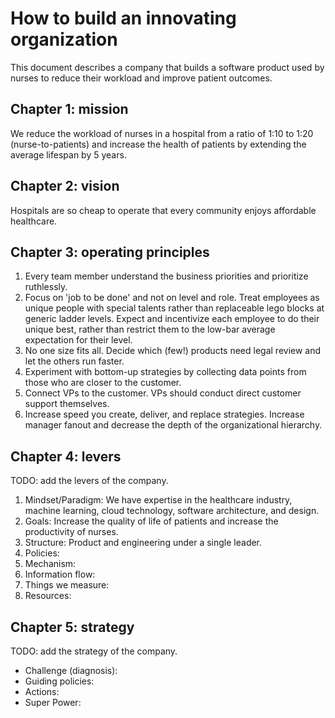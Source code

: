 # How to build an innovating organization
This document describes a company that builds a software product used by nurses to reduce their workload and improve patient outcomes.

## Chapter 1: mission
We reduce the workload of nurses in a hospital from a ratio of 1:10 to 1:20 (nurse-to-patients) and increase the health of patients by extending the average lifespan by 5 years.

## Chapter 2: vision
Hospitals are so cheap to operate that every community enjoys affordable healthcare.

## Chapter 3: operating principles
1. Every team member understand the business priorities and prioritize ruthlessly.
1. Focus on 'job to be done' and not on level and role. Treat employees as unique people with special talents rather than replaceable lego blocks at generic ladder levels. Expect and incentivize each employee to do their unique best, rather than restrict them to the low-bar average expectation for their level.
1. No one size fits all. Decide which (few!) products need legal review and let the others run faster.
1. Experiment with bottom-up strategies by collecting data points from those who are closer to the customer.
1. Connect VPs to the customer. VPs should conduct direct customer support themselves.
1. Increase speed you create, deliver, and replace strategies. Increase manager fanout and decrease the depth of the organizational hierarchy.

## Chapter 4: levers
TODO: add the levers of the company.

1. Mindset/Paradigm: We have expertise in the healthcare industry, machine learning, cloud technology, software architecture, and design.
1. Goals: Increase the quality of life of patients and increase the productivity of nurses.
1. Structure: Product and engineering under a single leader.
1. Policies:
1. Mechanism:
1. Information flow:
1. Things we measure:
1. Resources:

## Chapter 5: strategy
TODO: add the strategy of the company.

* Challenge (diagnosis):
* Guiding policies:
* Actions:
* Super Power:
